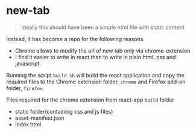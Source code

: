 # new-tab

> Ideally this should have been a simple html file with static content

Instead, it has become a repo for the following reasons
* Chrome allows to modify the url of new tab only via chrome-extension
* I find it easier to write in react than to write in plain html, css and javascript.

Running the script `build.sh` will build the react application and copy the required files to the Chrome extension folder, `chrome` and Firefox add-on folder, `firefox`.

Files required for the chrome extension from react-app `build` folder
 * static folder(containing css and js files)
 * asset-manifest.json
 * index.html
